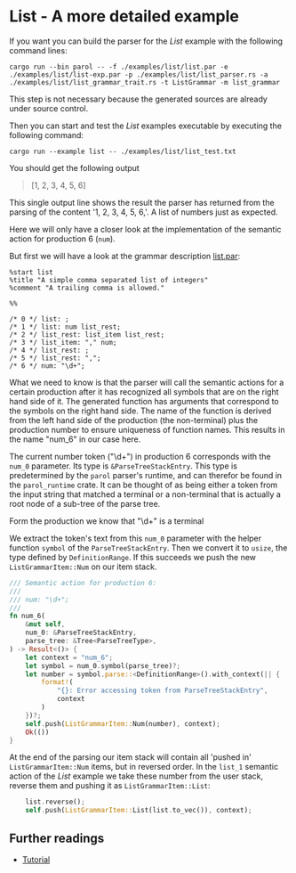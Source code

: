 # List - A more detailed example

If you want you can build the parser for the *List* example with the following command lines:

```shell
cargo run --bin parol -- -f ./examples/list/list.par -e ./examples/list/list-exp.par -p ./examples/list/list_parser.rs -a ./examples/list/list_grammar_trait.rs -t ListGrammar -m list_grammar
```

This step is not necessary because the generated sources are already under source control.

Then you can start and test the *List* examples executable by executing the following command:

```shell
cargo run --example list -- ./examples/list/list_test.txt
```

You should get the following output
> [1, 2, 3, 4, 5, 6]

This single output line shows the result the parser has returned from the parsing of the content '1, 2, 3, 4, 5, 6,'. A list of numbers just as expected.

Here we will only have a closer look at the implementation of the semantic action for production 6 (`num`).

But first we will have a look at the grammar description [list.par](../examples/list/list.par):

```ebnf
%start list
%title "A simple comma separated list of integers"
%comment "A trailing comma is allowed."

%%

/* 0 */ list: ;
/* 1 */ list: num list_rest;
/* 2 */ list_rest: list_item list_rest;
/* 3 */ list_item: "," num;
/* 4 */ list_rest: ;
/* 5 */ list_rest: ",";
/* 6 */ num: "\d+";
```

What we need to know is that the parser will call the semantic actions for a certain production after it has recognized all symbols that are on the right hand side of it.
The generated function has arguments that correspond to the symbols on the right hand side. The name of the function is derived from the left hand side of the production (the non-terminal) plus the production number to ensure uniqueness of function names. This results in the name "num_6" in our case here.

The current number token ("\d+") in production 6 corresponds with the `num_0` parameter. Its type is `&ParseTreeStackEntry`. This type is predetermined by the `parol` parser's runtime, and can therefor be found in the `parol_runtime` crate. It can be thought of as being either a token from the input string that matched a terminal or a non-terminal that is actually a root node of a sub-tree of the parse tree.

Form the production we know that "\d+" is a terminal

We extract the token's text from this `num_0` parameter with the helper function `symbol` of the `ParseTreeStackEntry`. Then we convert it to `usize`, the type defined by `DefinitionRange`. If this succeeds we push the new `ListGrammarItem::Num` on our item stack.  

```rust
/// Semantic action for production 6:
///
/// num: "\d+";
///
fn num_6(
    &mut self,
    num_0: &ParseTreeStackEntry,
    parse_tree: &Tree<ParseTreeType>,
) -> Result<()> {
    let context = "num_6";
    let symbol = num_0.symbol(parse_tree)?;
    let number = symbol.parse::<DefinitionRange>().with_context(|| {
        format!(
            "{}: Error accessing token from ParseTreeStackEntry",
            context
        )
    })?;
    self.push(ListGrammarItem::Num(number), context);
    Ok(())
}
```

At the end of the parsing our item stack will contain all 'pushed in' `ListGrammarItem::Num` items, but in reversed order.
In the `list_1` semantic action of the *List* example we take these number from the user stack, reverse them and pushing it as `ListGrammarItem::List`:

```rust
    list.reverse();
    self.push(ListGrammarItem::List(list.to_vec()), context);
```

## Further readings

* [Tutorial](Tutorial.md)
